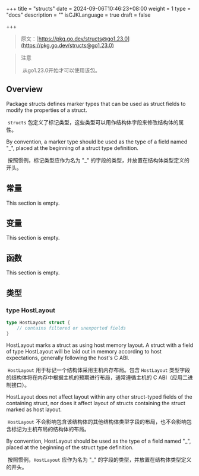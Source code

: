 +++
title = "structs"
date = 2024-09-06T10:46:23+08:00
weight = 1
type = "docs"
description = ""
isCJKLanguage = true
draft = false

+++

> 原文：[https://pkg.go.dev/structs@go1.23.0](https://pkg.go.dev/structs@go1.23.0)

> 注意
>
> ​	从go1.23.0开始才可以使用该包。

## Overview 

Package structs defines marker types that can be used as struct fields to modify the properties of a struct.

​	`structs` 包定义了标记类型，这些类型可以用作结构体字段来修改结构体的属性。

By convention, a marker type should be used as the type of a field named "_", placed at the beginning of a struct type definition.

​	按照惯例，标记类型应作为名为 "_" 的字段的类型，并放置在结构体类型定义的开头。

## 常量

This section is empty.

## 变量 

This section is empty.

## 函数

This section is empty.

## 类型

### type HostLayout

```go
type HostLayout struct {
	// contains filtered or unexported fields
}
```

HostLayout marks a struct as using host memory layout. A struct with a field of type HostLayout will be laid out in memory according to host expectations, generally following the host's C ABI.

​	`HostLayout` 用于标记一个结构体采用主机内存布局。包含 `HostLayout` 类型字段的结构体将在内存中根据主机的预期进行布局，通常遵循主机的 C ABI（应用二进制接口）。

HostLayout does not affect layout within any other struct-typed fields of the containing struct, nor does it affect layout of structs containing the struct marked as host layout.

​	`HostLayout` 不会影响包含该结构体的其他结构体类型字段的布局，也不会影响包含标记为主机布局的结构体的布局。

By convention, HostLayout should be used as the type of a field named "_", placed at the beginning of the struct type definition.

​	按照惯例，`HostLayout` 应作为名为 "_" 的字段的类型，并放置在结构体类型定义的开头。
